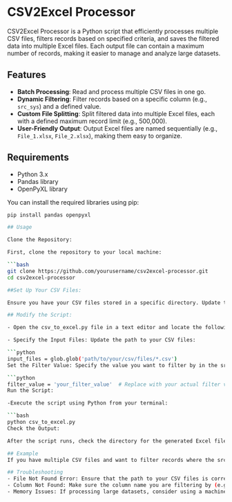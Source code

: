 # CSV2Excel Processor

CSV2Excel Processor is a Python script that efficiently processes multiple CSV files, filters records based on specified criteria, and saves the filtered data into multiple Excel files. Each output file can contain a maximum number of records, making it easier to manage and analyze large datasets.

## Features

- **Batch Processing**: Read and process multiple CSV files in one go.
- **Dynamic Filtering**: Filter records based on a specific column (e.g., `src_sys`) and a defined value.
- **Custom File Splitting**: Split filtered data into multiple Excel files, each with a defined maximum record limit (e.g., 500,000).
- **User-Friendly Output**: Output Excel files are named sequentially (e.g., `File_1.xlsx`, `File_2.xlsx`), making them easy to organize.

## Requirements

- Python 3.x
- Pandas library
- OpenPyXL library

You can install the required libraries using pip:

```bash
pip install pandas openpyxl

## Usage

Clone the Repository:

First, clone the repository to your local machine:

```bash
git clone https://github.com/yourusername/csv2excel-processor.git
cd csv2excel-processor

##Set Up Your CSV Files:

Ensure you have your CSV files stored in a specific directory. Update the script to point to this directory.

## Modify the Script:

- Open the csv_to_excel.py file in a text editor and locate the following sections:

- Specify the Input Files: Update the path to your CSV files:

```python
input_files = glob.glob('path/to/your/csv/files/*.csv')
Set the Filter Value: Specify the value you want to filter by in the src_sys column:

```python
filter_value = 'your_filter_value'  # Replace with your actual filter value
Run the Script:

-Execute the script using Python from your terminal:

```bash
python csv_to_excel.py
Check the Output:

After the script runs, check the directory for the generated Excel files, named File_1.xlsx, File_2.xlsx, and so on. Each file will contain the filtered records, limited to the specified number of records per file.

## Example
If you have multiple CSV files and want to filter records where the src_sys column equals your_filter_value, the script will generate sequentially named Excel files containing the relevant data.

## Troubleshooting
- File Not Found Error: Ensure that the path to your CSV files is correct.
- Column Not Found: Make sure the column name you are filtering by (e.g., src_sys) exists in your CSV files.
- Memory Issues: If processing large datasets, consider using a machine with sufficient RAM or optimizing the code for chunk processing.
